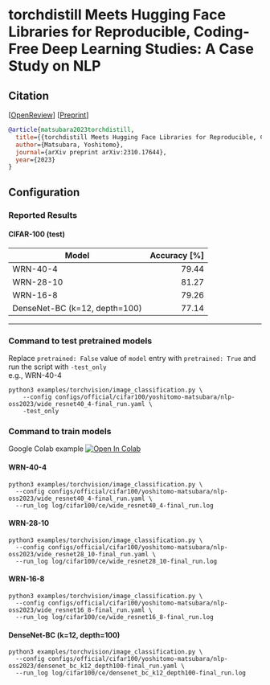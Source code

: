 # torchdistill Meets Hugging Face Libraries for Reproducible, Coding-Free Deep Learning Studies: A Case Study on NLP
## Citation
[[OpenReview](https://openreview.net/forum?id=A5Axeeu1Bo)] [[Preprint](https://arxiv.org/abs/2310.17644)]  
```bibtex
@article{matsubara2023torchdistill,
  title={{torchdistill Meets Hugging Face Libraries for Reproducible, Coding-Free Deep Learning Studies: A Case Study on NLP}},
  author={Matsubara, Yoshitomo},
  journal={arXiv preprint arXiv:2310.17644},
  year={2023}
}
```

## Configuration
### Reported Results
#### CIFAR-100 (test)
| Model                         | Accuracy [%] |
|-------------------------------|-------------:|
| WRN-40-4                      |        79.44 |
| WRN-28-10                     |        81.27 |
| WRN-16-8                      |        79.26 |
| DenseNet-BC (k=12, depth=100) |        77.14 |

---
### Command to test pretrained models

Replace `pretrained: False` value of `model` entry with `pretrained: True` and run the script with `-test_only`  
e.g., WRN-40-4
```shell
python3 examples/torchvision/image_classification.py \
    --config configs/official/cifar100/yoshitomo-matsubara/nlp-oss2023/wide_resnet40_4-final_run.yaml \
    -test_only
```

### Command to train models

Google Colab example [![Open In Colab](https://colab.research.google.com/assets/colab-badge.svg)](https://colab.research.google.com/github/yoshitomo-matsubara/torchdistill/blob/master/demo/cifar_training.ipynb)

#### WRN-40-4

```shell
python3 examples/torchvision/image_classification.py \
  --config configs/official/cifar100/yoshitomo-matsubara/nlp-oss2023/wide_resnet40_4-final_run.yaml \
  --run_log log/cifar100/ce/wide_resnet40_4-final_run.log
```

#### WRN-28-10

```shell
python3 examples/torchvision/image_classification.py \
  --config configs/official/cifar100/yoshitomo-matsubara/nlp-oss2023/wide_resnet28_10-final_run.yaml \
  --run_log log/cifar100/ce/wide_resnet28_10-final_run.log
```

#### WRN-16-8

```shell
python3 examples/torchvision/image_classification.py \
  --config configs/official/cifar100/yoshitomo-matsubara/nlp-oss2023/wide_resnet16_8-final_run.yaml \
  --run_log log/cifar100/ce/wide_resnet16_8-final_run.log
```

#### DenseNet-BC (k=12, depth=100)

```shell
python3 examples/torchvision/image_classification.py \
  --config configs/official/cifar100/yoshitomo-matsubara/nlp-oss2023/densenet_bc_k12_depth100-final_run.yaml \
  --run_log log/cifar100/ce/densenet_bc_k12_depth100-final_run.log
```
